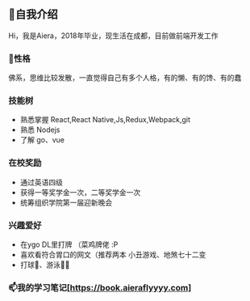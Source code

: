 ## 👋自我介绍

Hi，我是Aiera，2018年毕业，现生活在成都，目前做前端开发工作


### 🌱性格
佛系，思维比较发散，一直觉得自己有多个人格，有的懒、有的馋、有的蠢


### 技能树
- 熟悉掌握 React,React Native,Js,Redux,Webpack,git
- 熟悉 Nodejs
- 了解 go、vue


### 在校奖励
- 通过英语四级
- 获得一等奖学金一次，二等奖学金一次
- 统筹组织学院第一届迎新晚会


### 兴趣爱好
* 在ygo DL里打牌 （菜鸡牌佬 :P
* 喜欢看符合胃口的网文（推荐两本 小丑游戏、地煞七十二变
* 打球🏀、游泳🏊‍♀️

### 📫我的学习笔记[https://book.aieraflyyyy.com]




